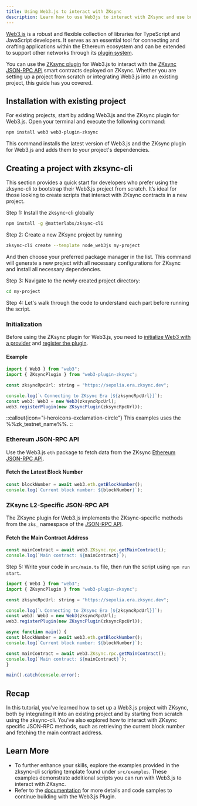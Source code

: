 ```yaml
---
title: Using Web3.js to interact with ZKsync
description: Learn how to use Web3js to interact with ZKsync and use built-in functions for ZKsync-specific JSON RPC methods.
---
```


[Web3.js](https://web3js.org/) is a robust and flexible collection of libraries for TypeScript and JavaScript developers.
It serves as an essential tool for connecting and crafting applications within the Ethereum ecosystem
and can be extended to support other networks through its [plugin system](https://docs.web3js.org/guides/web3_plugin_guide/).

You can use the [ZKsync plugin](https://github.com/web3/web3-plugin-zksync) for Web3.js
to interact with the [ZKsync JSON-RPC API](https://docs.zksync.io/build/api.html) smart contracts deployed
on ZKsync. Whether you are setting up a project from scratch or integrating Web3.js into an existing project,
this guide has you covered.

## Installation with existing project

For existing projects, start by adding Web3.js and the ZKsync plugin for Web3.js.
Open your terminal and execute the following command:

```bash
npm install web3 web3-plugin-zksync
```

This command installs the latest version of Web3.js and the ZKsync plugin for Web3.js and adds them to your project's dependencies.

## Creating a project with zksync-cli

This section provides a quick start for developers who prefer using the zksync-cli to bootstrap their Web3.js
project from scratch. It’s ideal for those looking to create scripts that interact with ZKsync contracts in a new project.

Step 1: Install the zksync-cli globally

```bash
npm install -g @matterlabs/zksync-cli
```

Step 2: Create a new ZKsync project by running

```bash
zksync-cli create --template node_web3js my-project
```

And then choose your preferred package manager in the list. This command will generate a new project with all
necessary configurations for ZKsync and install all necessary dependencies.

Step 3: Navigate to the newly created project directory:

```bash
cd my-project
```

Step 4: Let's walk through the code to understand each part before running the script.

### Initialization

Before using the ZKsync plugin for Web3.js, you need to [initialize Web3 with a provider](https://docs.web3js.org/#initialize-web3-with-a-provider)
and [register the plugin](https://docs.web3js.org/guides/web3_plugin_guide/plugin_users#registering-the-plugin).

#### Example

```javascript
import { Web3 } from "web3";
import { ZKsyncPlugin } from "web3-plugin-zksync";

const zksyncRpcUrl: string = "https://sepolia.era.zksync.dev";

console.log(`📞 Connecting to ZKsync Era [${zksyncRpcUrl}]`);
const web3: Web3 = new Web3(zksyncRpcUrl);
web3.registerPlugin(new ZKsyncPlugin(zksyncRpcUrl));
```

::callout{icon="i-heroicons-exclamation-circle"}
This examples uses the %%zk_testnet_name%%.
::

### Ethereum JSON-RPC API

Use the Web3.js `eth` package to fetch data from the ZKsync [Ethereum JSON-RPC API](https://docs.zksync.io/build/api-reference/ethereum-rpc).

#### Fetch the Latest Block Number

```javascript
const blockNumber = await web3.eth.getBlockNumber();
console.log(`Current block number: ${blockNumber}`);
```

### ZKsync L2-Specific JSON-RPC API

The ZKsync plugin for Web3.js implements the ZKsync-specific methods
from the `zks_` namespace of the [JSON-RPC API](https://docs.zksync.io/build/api.html#zksync-era-json-rpc-methods).

#### Fetch the Main Contract Address

<!-- /*spellchecker: disable*/ -->
```javascript
const mainContract = await web3.ZKsync.rpc.getMainContract();
console.log(`Main contract: ${mainContract}`);
```
<!-- /*spellchecker: enable*/ -->

Step 5: Write your code in `src/main.ts` file, then run the script using `npm run start`.

```javascript
import { Web3 } from "web3";
import { ZKsyncPlugin } from "web3-plugin-zksync";

const zksyncRpcUrl: string = "https://sepolia.era.zksync.dev";

console.log(`📞 Connecting to ZKsync Era [${zksyncRpcUrl}]`);
const web3: Web3 = new Web3(zksyncRpcUrl);
web3.registerPlugin(new ZKsyncPlugin(zksyncRpcUrl));

async function main() {
const blockNumber = await web3.eth.getBlockNumber();
console.log(`Current block number: ${blockNumber}`);

const mainContract = await web3.ZKsync.rpc.getMainContract();
console.log(`Main contract: ${mainContract}`);
}

main().catch(console.error);
```

## Recap
In this tutorial, you’ve learned how to set up a Web3.js project with ZKsync, both by integrating it into an
existing project and by starting from scratch using the zksync-cli. You’ve also explored how to interact with
ZKsync specific JSON-RPC methods, such as retrieving the current block number and fetching the main contract
address.

## Learn More

- To further enhance your skills, explore the examples provided in the zksync-cli scripting template found under `src/examples`.
These examples demonstrate additional scripts you can run with Web3.js to interact with ZKsync.
- Refer to the [documentation](https://sdk.zksync.io/js/web3js) for more details and code samples to continue building with the Web3.js Plugin.
